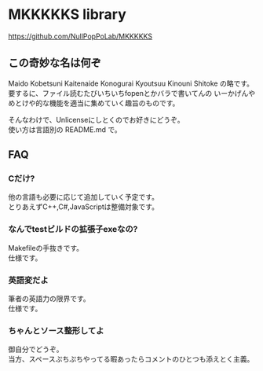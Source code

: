 ﻿# MKKKKKS library

https://github.com/NullPopPoLab/MKKKKKS

## この奇妙な名は何ぞ

Maido Kobetsuni Kaitenaide Konogurai Kyoutsuu Kinouni Shitoke の略です。  
要するに、ファイル読むたびいちいちfopenとかバラで書いてんの
いーかげんやめとけや的な機能を適当に集めていく趣旨のものです。  

そんなわけで、Unlicenseにしとくのでお好きにどうぞ。  
使い方は言語別の README.md で。  

## FAQ

### Cだけ?

他の言語も必要に応じて追加していく予定です。  
とりあえずC++,C#,JavaScriptは整備対象です。  

### なんでtestビルドの拡張子exeなの?

Makefileの手抜きです。  
仕様です。  

### 英語変だよ

筆者の英語力の限界です。  
仕様です。  

### ちゃんとソース整形してよ

御自分でどうぞ。  
当方、スペースぷちぷちやってる暇あったらコメントのひとつも添えとく主義。  
